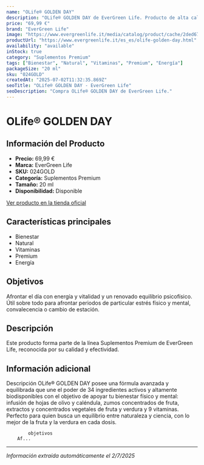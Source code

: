 ```yaml
---
name: "OLife® GOLDEN DAY"
description: "OLife® GOLDEN DAY de EverGreen Life. Producto de alta calidad."
price: "69,99 €"
brand: "EverGreen Life"
image: "https://www.evergreenlife.it/media/catalog/product/cache/2ded670d657982c5db76b4f552332315/s/k/sku-024gold.png"
productUrl: "https://www.evergreenlife.it/es_es/olife-golden-day.html"
availability: "available"
inStock: true
category: "Suplementos Premium"
tags: ["Bienestar", "Natural", "Vitaminas", "Premium", "Energía"]
packageSize: "20 ml"
sku: "024GOLD"
createdAt: "2025-07-02T11:32:35.869Z"
seoTitle: "OLife® GOLDEN DAY - EverGreen Life"
seoDescription: "Compra OLife® GOLDEN DAY de EverGreen Life."
---
```


# OLife® GOLDEN DAY



## Información del Producto

- **Precio:** 69,99 €
- **Marca:** EverGreen Life
- **SKU:** 024GOLD
- **Categoría:** Suplementos Premium
- **Tamaño:** 20 ml
- **Disponibilidad:** Disponible

[Ver producto en la tienda oficial](https://www.evergreenlife.it/es_es/olife-golden-day.html)

## Características principales

- Bienestar
- Natural
- Vitaminas
- Premium
- Energía


## Objetivos

Afrontar el día con energía y vitalidad y un renovado equilibrio psicofísico. Útil sobre todo para afrontar periodos de particular estrés físico y mental, convalecencia o cambio de estación.


## Descripción

Este producto forma parte de la línea Suplementos Premium de EverGreen Life, reconocida por su calidad y efectividad.


## Información adicional

Descripción
        OLife® GOLDEN DAY posee una fórmula avanzada y equilibrada que une el poder de 34 ingredientes activos y altamente biodisponibles con el objetivo de apoyar tu bienestar físico y mental: infusión de hojas de olivo y caléndula, zumos concentrados de fruta, extractos y concentrados vegetales de fruta y verdura y 9 vitaminas. Perfecto para quien busca un equilibrio entre naturaleza y ciencia, con lo mejor de la fruta y la verdura en cada dosis.



            objetivos
        Af...

---

*Información extraída automáticamente el 2/7/2025*
